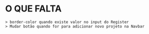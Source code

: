 # O QUE FALTA
    > border-color quando existe valor no input do Register
    > Mudar botão quando for para adicionar novo projeto na Navbar